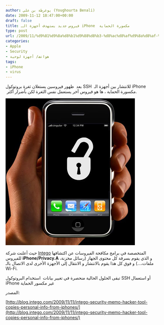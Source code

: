 ```yaml
---
author: يوغرطة بن علي (Youghourta Benali)
date: 2009-11-12 18:47:00+00:00
draft: false
title: فيروس جديد يستهدف أجهزة الـ iPhone  مكسورة الحماية
type: post
url: /2009/11/%d9%81%d9%8a%d8%b1%d9%88%d8%b3-%d8%ac%d8%af%d9%8a%d8%af-%d9%8a%d8%b3%d8%aa%d9%87%d8%af%d9%81-%d8%a3%d8%ac%d9%87%d8%b2%d8%a9-%d8%a7%d9%84%d9%80-iphone-%d9%85%d9%83%d8%b3%d9%88%d8%b1%d8%a9-%d8%a7%d9%84/
categories:
- Apple
- Security
- هواتف/ أجهزة لوحية
tags:
- iPhone
- virus
---
```


بعد  ظهور فيروسين يستغلان ثغرة بروتوكول SSH  للانتشار بين أجهزة الـ iPhone  مكسورة الحماية ، ها هو فيروس آخر يستعمل نفس الثغرة لكن بأضرار أكثر.

![iphone-unlocked](iphone-unlocked1.jpg)


حيث أعلنت شركة [Intego](http://www.intego.com/) المتخصصة في برامج مكافحة الفيروسات عن اكتشافها للفيروس **iPhone/Privacy.A** و الذي يقوم بسرقة كل محتوى الجهاز (رسائل مخزنة، ملفات،...) و فوق كل هذا يقوم بالانتشار و الانتقال إلى الأجهزة الأخرى لدى الاتصال بالـ Wi-Fi.

تبقى الحلول الحالية منحصرة في تغيير بيانات  استخدام البروتوكول SSH أو استعمال iPhone غير مكسور الحماية

المصدر:

[http://blog.intego.com/2009/11/11/intego-security-memo-hacker-tool-copies-personal-info-from-iphones/](http://blog.intego.com/2009/11/11/intego-security-memo-hacker-tool-copies-personal-info-from-iphones/)
